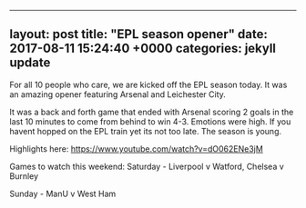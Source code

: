 ---
layout: post
title:  "EPL season opener"
date:   2017-08-11 15:24:40 +0000
categories: jekyll update
----

For all 10 people who care, we are kicked off the EPL season today. It was an amazing opener featuring Arsenal and Leichester City. 

It was a back and forth game that ended with Arsenal scoring 2 goals in the last 10 minutes to come from behind to win 4-3. Emotions were high. If you havent hopped on the EPL train yet its not too late. The season is young.

Highlights here: https://www.youtube.com/watch?v=dO062ENe3jM

Games to watch this weekend:
  Saturday - Liverpool v Watford, Chelsea v Burnley
  
  Sunday - ManU v West Ham
  
  
    
